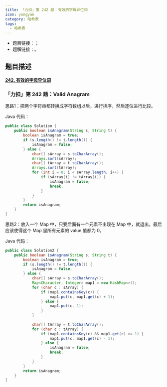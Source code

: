 ```yaml
---
title: 「力扣」第 242 题：有效的字母异位词
icon: yongyan
category: 哈希表
tags:
  - 哈希表
---
```


+ 题目链接：[]()；
+ 题解链接：[]()。

## 题目描述

#### [242. 有效的字母异位词](https://leetcode-cn.com/problems/valid-anagram/)





### 「力扣」第 242 题：Valid Anagram

思路1：把两个字符串都转换成字符数组以后，进行排序，然后逐位进行比较。

Java 代码：

```java
public class Solution {
    public boolean isAnagram(String s, String t) {
        boolean isAnagram = true;
        if (s.length() != t.length()) {
            isAnagram = false;
        } else {
            char[] sArray = s.toCharArray();
            Arrays.sort(sArray);
            char[] tArray = t.toCharArray();
            Arrays.sort(tArray);
            for (int i = 0; i < sArray.length; i++) {
                if (sArray[i] != tArray[i]) {
                    isAnagram = false;
                    break;
                }
            }
        }
        return isAnagram;
    }
}
```

思路2：放入一个 Map 中，只要后面有一个元素不出现在 Map 中，就退出，最后应该使得这个 Map 里所有元素的 value 值都为 0。

Java 代码：

```java
public class Solution2 {
    public boolean isAnagram(String s, String t) {
        boolean isAnagram = true;
        if (s.length() != t.length()) {
            isAnagram = false;
        } else {
            char[] sArray = s.toCharArray();
            Map<Character, Integer> map1 = new HashMap<>();
            for (char c : sArray) {
                if (map1.containsKey(c)) {
                    map1.put(c, map1.get(c) + 1);
                } else {
                    map1.put(c, 1);
                }
            }
    
            char[] tArray = t.toCharArray();
            for (char c : tArray) {
                if (map1.containsKey(c) && map1.get(c) >= 1) {
                    map1.put(c, map1.get(c) - 1);
                } else {
                    isAnagram = false;
                    break;
                }
            }
        }
        return isAnagram;
    }
}
```

### 